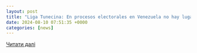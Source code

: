 ```yaml
---
layout: post
title: "Liga Tunecina: En procesos electorales en Venezuela no hay lugar para fraude"
date: 2024-08-10 07:51:35 +0000
categories: [news]
---
```


[Читати далі](https://mppre.gob.ve/publicacion/2790-liga-tunecina-en-procesos-electorales-en-venezuela-no-hay-lugar-para-fraude)
